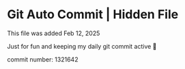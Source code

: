 # Git Auto Commit | Hidden File

This file was added Feb 12, 2025

Just for fun and keeping my daily git commit active 🤪

commit number: 1321642
